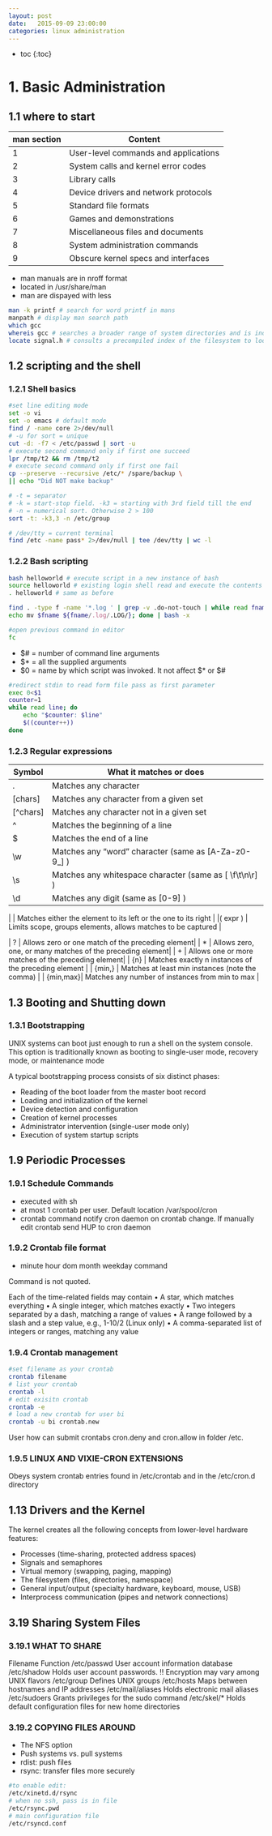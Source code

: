 ```yaml
---
layout: post
date:   2015-09-09 23:00:00
categories: linux administration
---
```

* toc
{:toc}

# 1. Basic Administration

## 1.1 where to start

| man section | Content |
|-------------|----------|
| 1 | User-level commands and applications |
| 2 | System calls and kernel error codes |
| 3 | Library calls |
| 4 | Device drivers and network protocols |
| 5 | Standard file formats |
| 6 | Games and demonstrations |
| 7 | Miscellaneous files and documents |
| 8 | System administration commands |
| 9 | Obscure kernel specs and interfaces |

- man manuals are in nroff format
- located in /usr/share/man
- man are dispayed with less

~~~ bash
man -k printf # search for word printf in mans
manpath # display man search path
which gcc
whereis gcc # searches a broader range of system directories and is independent of your shell’s search path.
locate signal.h # consults a precompiled index of the filesystem to locate filenames that match a particular pattern. 
~~~

## 1.2 scripting and the shell

### 1.2.1 Shell basics

~~~bash
#set line editing mode
set -o vi
set -o emacs # default mode
find / -name core 2>/dev/null
# -u for sort = unique
cut -d: -f7 < /etc/passwd | sort -u
# execute second command only if first one succeed
lpr /tmp/t2 && rm /tmp/t2
# execute second command only if first one fail
cp --preserve --recursive /etc/* /spare/backup \
|| echo "Did NOT make backup"

# -t = separator
# -k = start-stop field. -k3 = starting with 3rd field till the end
# -n = numerical sort. Otherwise 2 > 100
sort -t: -k3,3 -n /etc/group

# /dev/tty = current terminal
find /etc -name pass* 2>/dev/null | tee /dev/tty | wc -l
~~~

### 1.2.2 Bash scripting

~~~bash
bash helloworld # execute script in a new instance of bash
source helloworld # existing login shell read and execute the contents of the file
. helloworld # same as before 
~~~

~~~bash
find . -type f -name '*.log ' | grep -v .do-not-touch | while read fname; do
echo mv $fname ${fname/.log/.LOG/}; done | bash -x

#open previous command in editor
fc
~~~

* $# = number of command line arguments
* $* = all the supplied arguments
* $0 = name by which script was invoked. It not affect $* or $#

~~~bash
#redirect stdin to read form file pass as first parameter
exec 0<$1
counter=1
while read line; do
	echo "$counter: $line"
	$((counter++))
done
~~~

### 1.2.3 Regular expressions


| Symbol   | What it matches or does |
|----------|----------|
|.         | Matches any character |
|[chars]   | Matches any character from a given set |
|[^chars]  | Matches any character not in a given set|
|^         | Matches the beginning of a line |
|$         | Matches the end of a line |
|\w        | Matches any “word” character (same as [A-Za-z0-9_] ) |
|\s        | Matches any whitespace character (same as [ \f\t\n\r] ) |
|\d        | Matches any digit (same as [0-9] ) |

|         | Matches either the element to its left or the one to its right |
|( expr ) | Limits scope, groups elements, allows matches to be captured |

| ?        | Allows zero or one match of the preceding element|
| *        | Allows zero, one, or many matches of the preceding element|
| +        | Allows one or more matches of the preceding element|
| {n}      | Matches exactly n instances of the preceding element |
| {min,}   | Matches at least min instances (note the comma) |
| {min,max}| Matches any number of instances from min to max |



## 1.3 Booting and Shutting down

### 1.3.1 Bootstrapping

UNIX systems can boot just enough to run a shell on the system console. 
This option is traditionally known as booting to single-user mode, recovery mode, or maintenance mode


A typical bootstrapping process consists of six distinct phases:
* Reading of the boot loader from the master boot record
* Loading and initialization of the kernel
* Device detection and configuration
* Creation of kernel processes
* Administrator intervention (single-user mode only)
* Execution of system startup scripts

## 1.9 Periodic Processes

### 1.9.1 Schedule Commands

- executed with sh
- at most 1 crontab per user. Default location /var/spool/cron
- crontab command notify cron daemon on crontab change. If manually edit crontab send HUP to cron daemon

### 1.9.2 Crontab file format

- minute hour dom month weekday command

Command is not quoted.

Each of the time-related fields may contain
• A star, which matches everything
• A single integer, which matches exactly
• Two integers separated by a dash, matching a range of values
• A range followed by a slash and a step value, e.g., 1-10/2 (Linux only)
• A comma-separated list of integers or ranges, matching any value

### 1.9.4 Crontab management

~~~bash
#set filename as your crontab
crontab filename
# list your crontab
crontab -l
# edit exisitn crontab
crontab -e
# load a new crontab for user bi
crontab -u bi crontab.new
~~~

User how can submit crontabs cron.deny and cron.allow in folder /etc.

### 1.9.5 LINUX AND VIXIE-CRON EXTENSIONS

Obeys system crontab entries found in /etc/crontab and in the /etc/cron.d directory

## 1.13 Drivers and the Kernel

The kernel creates all the following concepts from lower-level hardware features:
- Processes (time-sharing, protected address spaces)
- Signals and semaphores
- Virtual memory (swapping, paging, mapping)
- The filesystem (files, directories, namespace)
- General input/output (specialty hardware, keyboard, mouse, USB)
- Interprocess communication (pipes and network connections)


## 3.19 Sharing System Files

### 3.19.1 WHAT TO SHARE

Filename Function
/etc/passwd User account information database
/etc/shadow Holds user account passwords. !! Encryption may vary among UNIX flavors
/etc/group Defines UNIX groups
/etc/hosts Maps between hostnames and IP addresses
/etc/mail/aliases Holds electronic mail aliases
/etc/sudoers Grants privileges for the sudo command
/etc/skel/* Holds default configuration files for new home directories

### 3.19.2 COPYING FILES AROUND

- The NFS option
- Push systems vs. pull systems
- rdist: push files
- rsync: transfer files more securely

~~~bash
#to enable edit:
/etc/xinetd.d/rsync
# when no ssh, pass is in file
/etc/rsync.pwd 
# main configuration file
/etc/rsyncd.conf
~~~
